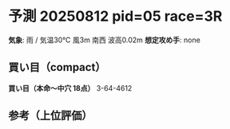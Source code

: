 # 予測 20250812 pid=05 race=3R
**気象**: 雨 / 気温30℃ 風3m 南西 波高0.02m
**想定攻め手**: none

## 買い目（compact）
**買い目（本命〜中穴 18点）**
3-64-4612

## 参考（上位評価）